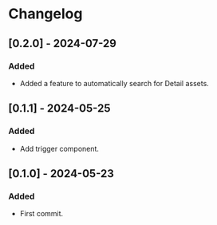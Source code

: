 # Changelog

## [0.2.0] - 2024-07-29
### Added
- Added a feature to automatically search for Detail assets.

## [0.1.1] - 2024-05-25
### Added
- Add trigger component.

## [0.1.0] - 2024-05-23
### Added
- First commit.

